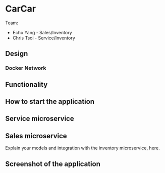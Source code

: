 # CarCar

Team:

* Echo Yang - Sales/Inventory
* Chris Tsoi - Service/Inventory

## Design

### Docker Network 


## Functionality


## How to start the application


## Service microservice


## Sales microservice

Explain your models and integration with the inventory
microservice, here.

## Screenshot of the application